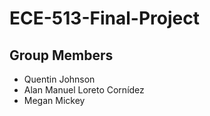# ECE-513-Final-Project


## Group Members
- Quentin Johnson
- Alan Manuel Loreto Cornídez
- Megan Mickey
